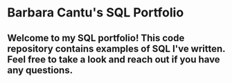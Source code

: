 # Barbara Cantu's SQL Portfolio 

## Welcome to my SQL portfolio! This code repository contains examples of SQL I've written. Feel free to take a look and reach out if you have any questions.
